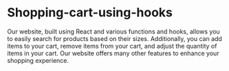 # Shopping-cart-using-hooks
Our website, built using React and various functions and hooks, allows you to easily search for products based on their sizes. Additionally, you can add items to your cart, remove items from your cart, and adjust the quantity of items in your cart. Our website offers many other features to enhance your shopping experience.
